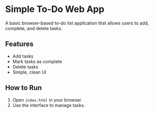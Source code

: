 # Simple To-Do Web App

A basic browser-based to-do list application that allows users to add, complete, and delete tasks.

## Features
- Add tasks
- Mark tasks as complete
- Delete tasks
- Simple, clean UI

## How to Run
1. Open `index.html` in your browser.
2. Use the interface to manage tasks.
